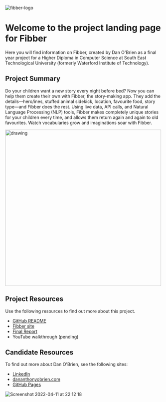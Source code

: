 ![fibber-logo](https://user-images.githubusercontent.com/59654922/163883022-48e42b0f-3491-49b7-badd-9a5fcfbf1d94.png)


# Welcome to the project landing page for Fibber

Here you will find information on Fibber, created by Dan O'Brien as a final year project for a Higher Diploma in Computer Science at South East Technological University (formerly Waterford Institute of Technology). 

## Project Summary
Do your children want a new story every night before bed? Now you can help them create their own with Fibber, the story-making app. They add the details—hero/ines, stuffed animal sidekick, location, favourite food, story type—and Fibber does the rest. Using live data, API calls, and Natural Language Processing (NLP) tools, Fibber makes completely unique stories for your children every time, and allows them return again and again to old favourites. Watch vocabularies grow and imaginations soar with Fibber.

<img src="https://user-images.githubusercontent.com/59654922/163883060-9d6d8b61-8217-4a02-be4e-e62d8c10a849.png" alt="drawing" width="500"/>
  

## Project Resources
Use the following resources to find out more about this project.
- [GitHub README](https://github.com/dananthonyobrien/fibber/blob/development/Edgeworth/README.md)
- [Fibber site](https://fibbergenerator.herokuapp.com/)
- [Final Report](https://drive.google.com/drive/folders/1FRJE1gv_9lMXzTG7sXODYxSdu_NJcvNn?usp=sharing)
- YouTube walkthrough (pending)

## Candidate Resources
To find out more about Dan O'Brien, see the following sites:
- [LinkedIn](https://www.linkedin.com/in/dan-a-o-brien/)
- [dananthonyobrien.com](https://dananthonyobrien.com/)
- [GitHub Pages](https://dananthonyobrien.github.io/site/)

![Screenshot 2022-04-11 at 22 12 18](https://user-images.githubusercontent.com/59654922/164088241-dea1f2ad-5702-4173-a55b-a04f5f226199.png)

